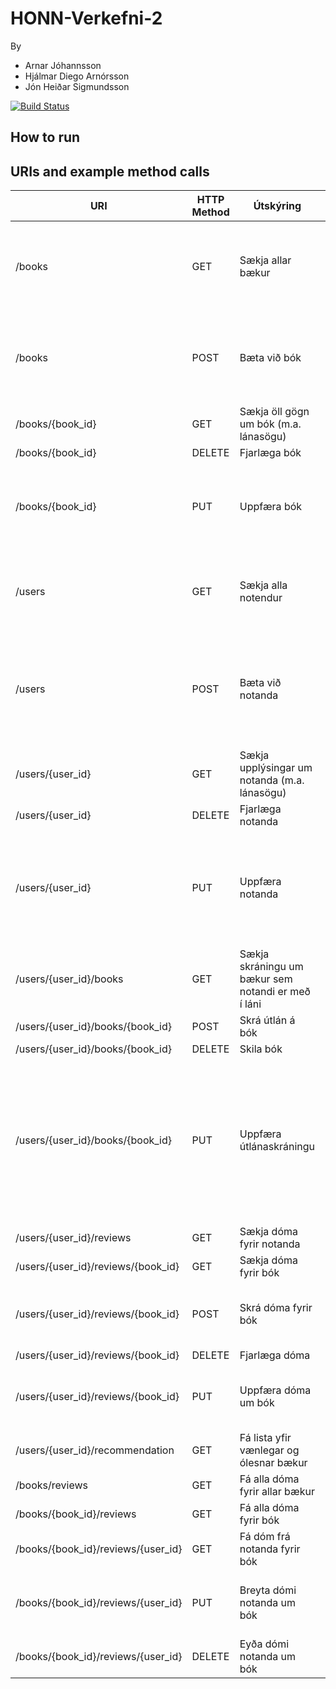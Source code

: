 # HONN-Verkefni-2

By 
* Arnar Jóhannsson
* Hjálmar Diego Arnórsson
* Jón Heiðar Sigmundsson

[![Build Status](https://travis-ci.org/hjalmar15/HONN-Verkefni-2.svg?branch=master)](https://travis-ci.org/hjalmar15/HONN-Verkefni-2)


## How to run







## URIs and example method calls

| URI                                | HTTP Method | Útskýring                                          | Example Method call                                                                                                                                                                                                   | Example JSON body                                                                                                                                                                     |
|------------------------------------|-------------|----------------------------------------------------|-----------------------------------------------------------------------------------------------------------------------------------------------------------------------------------------------------------------------|---------------------------------------------------------------------------------------------------------------------------------------------------------------------------------------|
| /books                             | GET         | Sækja allar bækur                                  | http://localhost:5000/api/v1/books,<br>http://localhost:5000/api/v1/books?LoanDuration=30,<br>http://localhost:5000/api/v1/books?LoanDate=2017-01-01,<br>http://localhost:5000/api/v1/books?LoanDuration=30&LoanDate=2017-01-01 |                                                                                                                                                                                       |
| /books                             | POST        | Bæta við bók                                       | http://localhost:5000/api/v1/books                                                                                                                                                                                    | {<br>         "title": "New   book",<br>         "author": "Some   Author",<br>         "datePublished":   "2010-10-10",<br>         "isbn":   "123456789"     <br>}                                      |
| /books/{book_id}                   | GET         | Sækja öll gögn um bók (m.a. lánasögu)              | http://localhost:5000/api/v1/books/1                                                                                                                                                                                  |                                                                                                                                                                                       |
| /books/{book_id}                   | DELETE      | Fjarlæga bók                                       | http://localhost:5000/api/v1/books/1                                                                                                                                                                                  |                                                                                                                                                                                       |
| /books/{book_id}                   | PUT         | Uppfæra bók                                        | http://localhost:5000/api/v1/books/1                                                                                                                                                                                  | {<br>         "title": "Edited   book",<br>         "author":   "EditedAuthor",<br>         "datePublished":   "2010-10-10",<br>         "isbn":   "987654321"     <br>}                                  |
| /users                             | GET         | Sækja alla notendur                                | http://localhost:5000/api/v1/users,<br>http://localhost:5000/api/v1/users?LoanDuration=30,<br>http://localhost:5000/api/v1/users?LoanDate=2017-10-12,<br>http://localhost:5000/api/v1/users?LoanDate=2017-10-12&LoanDuration=30 |                                                                                                                                                                                       |
| /users                             | POST        | Bæta við notanda                                   | http://localhost:5000/api/v1/users                                                                                                                                                                                    | {<br>         "name": "Example   User",<br>         "address": "16   Example Road",<br>         "email":   "example@example.com",<br>         "phoneNumber":   "5812345"     <br>}                        |
| /users/{user_id}                   | GET         | Sækja upplýsingar um notanda (m.a. lánasögu)       | http://localhost:5000/api/v1/users/1                                                                                                                                                                                  |                                                                                                                                                                                       |
| /users/{user_id}                   | DELETE      | Fjarlæga notanda                                   | http://localhost:5000/api/v1/users/1                                                                                                                                                                                  |                                                                                                                                                                                       |
| /users/{user_id}                   | PUT         | Uppfæra notanda                                    | http://localhost:5000/api/v1/users/1                                                                                                                                                                                  | {<br>         "name": "Edited   User",<br>         "address": "16   Edited Road",<br>         "email":   "edited@edited.com",<br>         "phoneNumber":   "5171819"     <br>}                            |
| /users/{user_id}/books             | GET         | Sækja skráningu um bækur sem notandi er með í láni | http://localhost:5000/api/v1/users/81/books                                                                                                                                                                           |                                                                                                                                                                                       |
| /users/{user_id}/books/{book_id}   | POST        | Skrá útlán á bók                                   | http://localhost:5000/api/v1/users/81/books/10                                                                                                                                                                        |                                                                                                                                                                                       |
| /users/{user_id}/books/{book_id}   | DELETE      | Skila bók                                          | http://localhost:5000/api/v1/users/81/books/10                                                                                                                                                                        |                                                                                                                                                                                       |
| /users/{user_id}/books/{book_id}   | PUT         | Uppfæra útlánaskráningu                            | http://localhost:5000/api/v1/users/81/books/10                                                                                                                                                                        | {<br>         "loanDate":   "2017-10-10",<br>             <br>"returnedDate":   "2017-12-12"     <br>} <br>eða<br>      {<br>             "loanDate":   "2017-10-10",<br>             "returnedDate":   "0"     <br>} |
| /users/{user_id}/reviews           | GET         | Sækja dóma fyrir notanda                           | http://localhost:5000/api/v1/users/10/reviews                                                                                                                                                                         |                                                                                                                                                                                       |
| /users/{user_id}/reviews/{book_id} | GET         | Sækja dóma fyrir bók                               | http://localhost:5000/api/v1/users/10/reviews/100                                                                                                                                                                     |                                                                                                                                                                                       |
| /users/{user_id}/reviews/{book_id} | POST        | Skrá dóma fyrir bók                                | http://localhost:5000/api/v1/users/10/reviews/100                                                                                                                                                                     | {<br>         "stars": 3,<br>         "userReview": "Not   such a good book"     <br>}                                                                                                            |
| /users/{user_id}/reviews/{book_id} | DELETE      | Fjarlæga dóma                                      | http://localhost:5000/api/v1/users/10/reviews/100                                                                                                                                                                     |                                                                                                                                                                                       |
| /users/{user_id}/reviews/{book_id} | PUT         | Uppfæra dóma um bók                                | http://localhost:5000/api/v1/users/10/reviews/100                                                                                                                                                                     | {<br>         "stars": 4,<br>         "userReview":   "Such a good book"     <br>}                                                                                                                |
| /users/{user_id}/recommendation    | GET         | Fá lista yfir vænlegar og ólesnar bækur            | http://localhost:5000/api/v1/users/1/recommendation                                                                                                                                                                   |                                                                                                                                                                                       |
| /books/reviews                     | GET         | Fá alla dóma fyrir allar bækur                     | http://localhost:5000/api/v1/books/reviews                                                                                                                                                                            |                                                                                                                                                                                       |
| /books/{book_id}/reviews           | GET         | Fá alla dóma fyrir bók                             | http://localhost:5000/api/v1/books/100/reviews                                                                                                                                                                        |                                                                                                                                                                                       |
| /books/{book_id}/reviews/{user_id} | GET         | Fá dóm frá notanda fyrir bók                       | http://localhost:5000/api/v1/books/100/reviews/10                                                                                                                                                                     |                                                                                                                                                                                       |
| /books/{book_id}/reviews/{user_id} | PUT         | Breyta dómi notanda um bók                         | http://localhost:5000/api/v1/books/100/reviews/10                                                                                                                                                                     | {<br>         "stars": 3,<br>         "userReview": "Not   such a good book"     <br>}                                                                                                            |
| /books/{book_id}/reviews/{user_id} | DELETE      | Eyða dómi notanda um bók                           | http://localhost:5000/api/v1/books/100/reviews/10                                                                                                                                                                     |                                                                                                                                                                                       |


